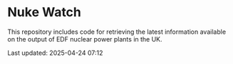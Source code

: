 # Nuke Watch

This repository includes code for retrieving the latest information available on the output of EDF nuclear power plants in the UK.

Last updated: 2025-04-24 07:12
